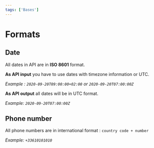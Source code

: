 ```yaml
---
tags: ['Bases']
---
```


# Formats

## Date

All dates in API are in **ISO 8601** format.

**As API input** you have to use dates with timezone information or UTC.

*Example : `2020-09-20T09:00:00+02:00` or `2020-09-20T07:00:00Z`*


**As API output** all dates will be in UTC format.

*Example: `2020-09-20T07:00:00Z`*

## Phone number

All phone numbers are in international format : `country code + number`

*Example: `+33610101010`*